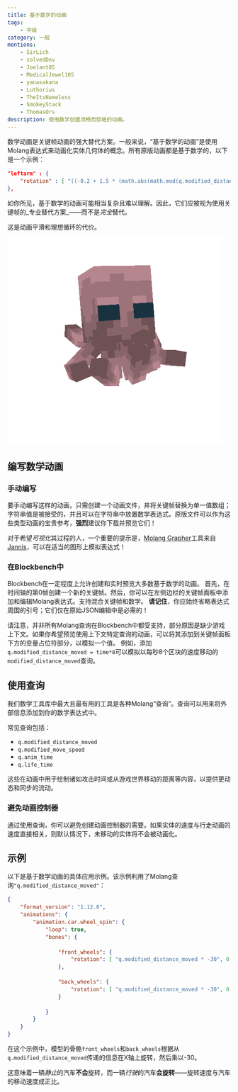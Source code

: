 ```yaml
---
title: 基于数学的动画
tags:
    - 中级
category: 一般
mentions:
    - SirLich
    - solvedDev
    - Joelant05
    - MedicalJewel105
    - yanasakana
    - Luthorius
    - TheItsNameless
    - SmokeyStack
    - ThomasOrs
description: 使用数学创建流畅而惊艳的动画。
---
```


数学动画是关键帧动画的强大替代方案。一般来说，“基于数学的动画”是使用Molang表达式来动画化实体几何体的概念。所有原版动画都是基于数学的，以下是一个示例：

<CodeHeader></CodeHeader>

```json
"leftarm" : {
    "rotation" : [ "((-0.2 + 1.5 * (math.abs(math.mod(q.modified_distance_moved, 13) - 6.5) - 3.25) / 3.25) * q.modified_move_speed) * 57.3 - v.agent.armxrotationfactor", 0.0, "-v.agent.armzrotation" ]
},
```

如你所见，基于数学的动画可能相当复杂且难以理解。因此，它们应被视为使用关键帧的_专业替代方案_——而不是*完全*替代。

这是动画平滑和理想循环的代价。

![](../assets/images/visuals/math-based-animations/animation-1.gif)

## 编写数学动画

### 手动编写

要手动编写这样的动画，只需创建一个动画文件，并将关键帧替换为单一值数组；字符串值是被接受的，并且可以在字符串中放置数学表达式。原版文件可以作为这些类型动画的宝贵参考，**强烈**建议你下载并预览它们！

对于希望*可视化*其过程的人，一个重要的提示是，[Molang Grapher](https://jannisx11.github.io/molang-grapher/)工具来自[Jannis](https://twitter.com/jannisx11)，可以在适当的图形上模拟表达式！

### 在Blockbench中

Blockbench在一定程度上允许创建和实时预览大多数基于数学的动画。
首先，在时间轴的第0帧创建一个新的关键帧。然后，你可以在左侧边栏的关键帧面板中添加和编辑Molang表达式。支持混合关键帧和数学。
**请记住**，你应始终省略表达式周围的引号；它们仅在原始JSON编辑中是必需的！

请注意，并非所有Molang查询在Blockbench中都受支持，部分原因是缺少游戏上下文。如果你希望预览使用上下文特定查询的动画，可以将其添加到关键帧面板下方的变量占位符部分，以模拟一个值。
例如，添加`q.modified_distance_moved = time*8`可以模拟以每秒8个区块的速度移动的`modified_distance_moved`查询。

## 使用查询

我们数学工具库中最大且最有用的工具是各种Molang“查询”。查询可以用来将外部信息添加到你的数学表达式中。

常见查询包括：

-   `q.modified_distance_moved`
-   `q.modified_move_speed`
-   `q.anim_time`
-   `q.life_time`

这些在动画中用于绘制诸如攻击时间或从游戏世界移动的距离等内容，以提供更动态和同步的流动。

### 避免动画控制器

通过使用查询，你可以避免创建动画控制器的需要。如果实体的速度与行走动画的速度直接相关，则默认情况下，未移动的实体将不会被动画化。

## 示例

以下是基于数学动画的具体应用示例。该示例利用了Molang查询`"q.modified_distance_moved"`：

<CodeHeader></CodeHeader>

```json
{
	"format_version": "1.12.0",
	"animations": {
		"animation.car.wheel_spin": {
			"loop": true,
			"bones": {
			
				"front_wheels": {
					"rotation": [ "q.modified_distance_moved * -30", 0, 0 ]
				},
				
				"back_wheels": {
					"rotation": [ "q.modified_distance_moved * -30", 0, 0 ]
				}
				
			}
		}
	}
}
```

在这个示例中，模型的骨骼`front_wheels`和`back_wheels`根据从`q.modified_distance_moved`传递的信息在X轴上旋转，然后乘以-30。

这意味着一辆*静止*的汽车**不会**旋转，而一辆*行驶*的汽车**会旋转**——旋转速度与汽车的移动速度成正比。